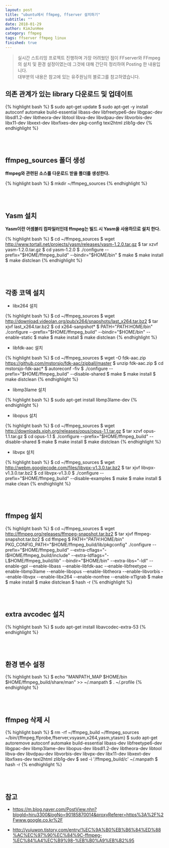 ```yaml
---
layout: post
title: "ubuntu에서 ffmpeg, ffserver 설치하기"
subtitle: ""
date: 2018-01-29
author: KimJunHee
category: ffmpeg
tags: ffserver ffmpeg linux
finished: true
---
```


> 실시간 스트리밍 프로젝트 진행하며 가장 어려웠던 점이 FFserver와 FFmpeg의 설치 및 환경 설정이였는데
그것에 대해 간단히 정리하여 Posting 한 내용입니다. <br/>대부분의 내용은 참고에 있는 유주원님의 블로그를 참고하였습니다.

## 의존 관계가 있는 library 다운로드 및 업데이트

{% highlight bash %}
$ sudo apt-get update
$ sudo apt-get -y install autoconf automake build-essential libass-dev libfreetype6-dev libgpac-dev libsdl1.2-dev libtheora-dev libtool libva-dev libvdpau-dev libvorbis-dev libx11-dev libxext-dev libxfixes-dev pkg-config texi2html zlib1g-dev
{% endhighlight %}


<br/><br/>
## ffmpeg_sources 폴더 생성

__ffmpeg와 관련된 소스를 다운로드 받을 폴더를 생성한다.__

{% highlight bash %}
$ mkdir ~/ffmpeg_sources
{% endhighlight %}


<br/><br/>
## Yasm 설치
__Yasm이란 어셈블리 컴파일러인데 ffmpeg는 빌드 시 Yasm을 사용하므로 설치 한다.__

{% highlight bash %}
$ cd ~/ffmpeg_sources
$ wget http://www.tortall.net/projects/yasm/releases/yasm-1.2.0.tar.gz
$ tar xzvf yasm-1.2.0.tar.gz
$ cd yasm-1.2.0
$ ./configure --prefix="$HOME/ffmpeg_build" --bindir="$HOME/bin"
$ make
$ make install
$ make distclean
{% endhighlight %}


<br/><br/>
## 각종 코덱 설치

* libx264 설치

{% highlight bash %}
$ cd ~/ffmpeg_sources
$ wget http://download.videolan.org/pub/x264/snapshots/last_x264.tar.bz2
$ tar xjvf last_x264.tar.bz2
$ cd x264-sanpshot*
$ PATH="$PATH:$HOME/bin" ./configure --prefix="$HOME/ffmpeg_build" --bindir="$HOME/bin" --enable-static
$ make
$ make install
$ make distclean
{% endhighlight %}

* libfdk-aac 설치

{% highlight bash %}
$ cd ~/ffmpeg_sources
$ wget -O fdk-aac.zip https://github.com/mstorsjo/fdk-aac/zipball/master
$ unzip fdk-aac.zip
$ cd mstorsjo-fdk-aac*
$ autoreconf -fiv
$ ./configure --prefix="$HOME/ffmpeg_build" --disable-shared
$ make
$ make install
$ make distclean
{% endhighlight %}

* libmp3lame 설치

{% highlight bash %}
$ sudo apt-get install libmp3lame-dev
{% endhighlight %}

* libopus 설치

{% highlight bash %}
$ cd ~/ffmpeg_sources
$ wget http://downloads.xiph.org/releases/opus/opus-1.1.tar.gz
$ tar xzvf opus-1.1.tar.gz
$ cd opus-1.1
$ ./configure --prefix="$HOME/ffmpeg_build" --disable-shared
$ make
$ make install
$ make distclean
{% endhighlight %}

* libvpx 설치

{% highlight bash %}
$ cd ~/ffmpeg_sources
$ wget http://webm.googlecode.com/files/libvpx-v1.3.0.tar.bz2
$ tar xjvf libvpx-v1.3.0.tar.bz2
$ cd libvpx-v1.3.0
$ ./configure --prefix="$HOME/ffmpeg_build" --disable-examples
$ make
$ make install
$ make clean
{% endhighlight %}


<br/><br/>
## ffmpeg 설치

{% highlight bash %}
$ cd ~/ffmpeg_sources
$ wget http://ffmpeg.org/releases/ffmpeg-snapshot.tar.bz2
$ tar xjvf ffmpeg-snapshot.tar.bz2
$ cd ffmpeg
$ PATH="$PATH:$HOME/bin" PKG_CONFIG_PATH="$HOME/ffmpeg_build/lib/pkgconfig" ./configure --prefix="$HOME/ffmpeg_build" --extra-cflags="-I$HOME/ffmpeg_build/include" --extra-ldflags="-L$HOME/ffmpeg_build/lib" --bindir="$HOME/bin" --extra-libs="-ldl" --enable-gpl --enable-libass --enable-libfdk-aac --enable-libfreetype --enable-libmp3lame --enable-libopus --enable-libtheora --enable-libvorbis --enable-libvpx --enable-libx264 --enable-nonfree --enable-x11grab
$ make
$ make install
$ make distclean
$ hash -r
{% endhighlight %}


<br/><br/>
## extra avcodec 설치

{% highlight bash %}
$ sudo apt-get install libavcodec-extra-53
{% endhighlight %}


<br/><br/>
## 환경 변수 설정

{% highlight bash %}
$ echo "MANPATH_MAP $HOME/bin $HOME/ffmpeg_build/share/man" >> ~/.manpath
$ . ~/.profile
{% endhighlight %}


<br/><br/>
## ffmpeg 삭제 시

{% highlight bash %}
$ rm -rf ~/ffmpeg_build ~/ffmpeg_sources ~/bin/{ffmpeg,ffprobe,ffserver,vsyasm,x264,yasm,ytasm}
$ sudo apt-get autoremove autoconf automake build-essential libass-dev libfreetype6-dev libgpac-dev libmp3lame-dev libopus-dev libsdl1.2-dev libtheora-dev libtool libva-dev libvdpau-dev libvorbis-dev libvpx-dev libx11-dev libxext-dev libxfixes-dev texi2html zlib1g-dev
$ sed -i '/ffmpeg_build/c\' ~/.manpath
$ hash -r
{% endhighlight %}


<br/><br/>
## 참고

* <https://m.blog.naver.com/PostView.nhn?blogId=hiru3300&logNo=90185870014&proxyReferer=https%3A%2F%2Fwww.google.co.kr%2F>

* <http://yujuwon.tistory.com/entry/%EC%9A%B0%EB%B6%84%ED%88%AC%EC%97%90%EC%84%9C-ffmpeg-%EC%84%A4%EC%B9%98-%EB%B0%A9%EB%B2%95>
